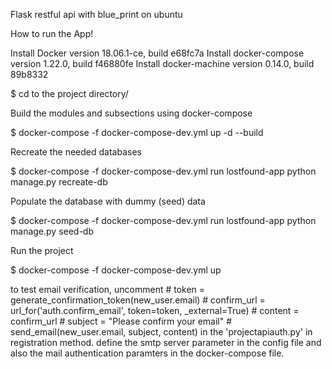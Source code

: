 Flask restful api with blue_print on ubuntu 

How to run the App!

Install Docker version 18.06.1-ce, build e68fc7a
Install docker-compose version 1.22.0, build f46880fe
Install docker-machine version 0.14.0, build 89b8332

\$ cd to the project directory/

Build the modules and subsections using docker-compose

\$ docker-compose -f docker-compose-dev.yml up -d --build

Recreate the needed databases

\$ docker-compose -f docker-compose-dev.yml run lostfound-app python manage.py recreate-db

Populate the database with dummy (seed) data

\$ docker-compose -f docker-compose-dev.yml run lostfound-app python manage.py seed-db

Run the project

\$ docker-compose -f docker-compose-dev.yml up

to test email verification, uncomment 
            # token = generate_confirmation_token(new_user.email)
            # confirm_url = url_for('auth.confirm_email', token=token, _external=True)
            # content = confirm_url
            # subject = "Please confirm your email"
            # send_email(new_user.email, subject, content)
in the 'projectapiauth.py' in registration method.
define the smtp server parameter in the config file 
and also the mail authentication paramters in the docker-compose file.